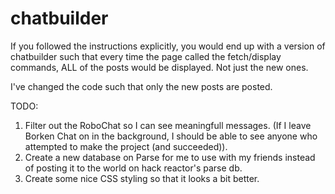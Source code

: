 # chatbuilder

If you followed the instructions explicitly, you would end up with a version of chatbuilder such that 
every time the page called the fetch/display commands, ALL of the posts would be displayed. Not just
the new ones.

I've changed the code such that only the new posts are posted.

TODO: 
1. Filter out the RoboChat so I can see meaningfull messages. (If I leave Borken Chat on in the background,
I should be able to see anyone who attempted to make the project (and succeeded)).
2. Create a new database on Parse for me to use with my friends instead of posting it to the world on
hack reactor's parse db.
3. Create some nice CSS styling so that it looks a bit better.
